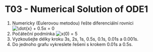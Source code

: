 # T03 - Numerical Solution of ODE1

1. Numericky (Eulerovou metodou) řešte diferenciální rovnici ![\dot{x} + 0.5x = 0](https://render.githubusercontent.com/render/math?math=%5Cdot%7Bx%7D%20%2B%200.5x%20%3D%200)
1. Počáteční podmínka ![x(0) = 5](https://render.githubusercontent.com/render/math?math=x(0)%20%3D%205)
1. Vyzkoušejte délky kroku 3s, 2s, 1s, 0.5s, 0.1s, 0.01s a 0.001s.
1. Do jednoho grafu vykreslete řešení s krokem 0.01s a 0.5s.

